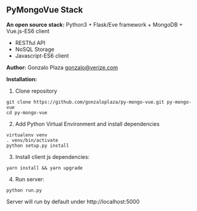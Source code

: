 ## PyMongoVue Stack

**An open source stack:** Python3 + Flask/Eve framework + MongoDB + Vue.js-ES6 client

- RESTful API
- NoSQL Storage
- Javascript-ES6 client

**Author:** Gonzalo Plaza <gonzalo@verize.com>

**Installation:**

1. Clone repository
```
git clone https://github.com/gonzaloplaza/py-mongo-vue.git py-mongo-vue
cd py-mongo-vue
```
2. Add Python Virtual Environment and install dependencies
```
virtualenv venv
. venv/bin/activate
python setup.py install 
```

3. Install client js dependencies:
```
yarn install && yarn upgrade
```

4. Run server:
```
python run.py
```


Server will run by default under http://localhost:5000 